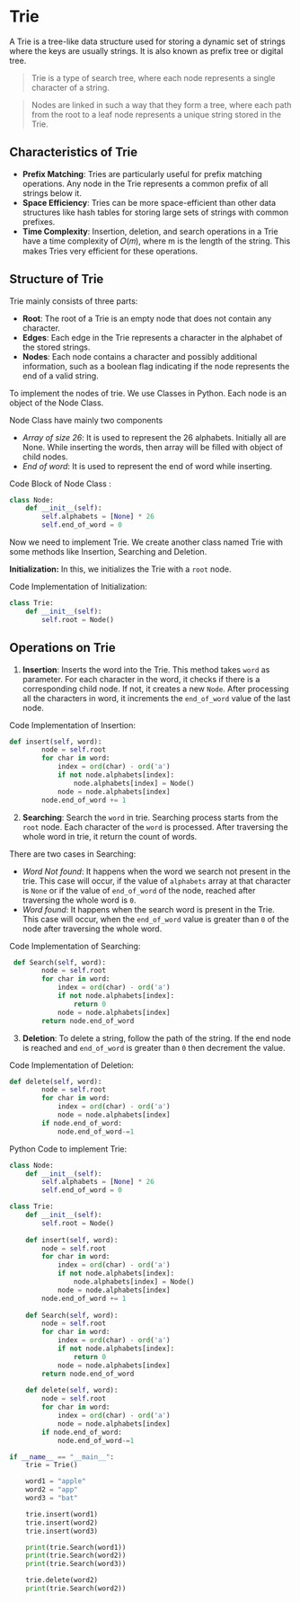 # Trie

A Trie is a tree-like data structure used for storing a dynamic set of strings where the keys are usually strings. It is also known as prefix tree or digital tree.

>Trie is a type of search tree, where each node represents a single character of a string.

>Nodes are linked in such a way that they form a tree, where each path from the root to a leaf node represents a unique string stored in the Trie.

## Characteristics of Trie
- **Prefix Matching**: Tries are particularly useful for prefix matching operations. Any node in the Trie represents a common prefix of all strings below it.
- **Space Efficiency**: Tries can be more space-efficient than other data structures like hash tables for storing large sets of strings with common prefixes.
- **Time Complexity**: Insertion, deletion, and search operations in a Trie have a time complexity of 
𝑂(𝑚), where m is the length of the string. This makes Tries very efficient for these operations.

## Structure of Trie

Trie mainly consists of three parts:
- **Root**: The root of a Trie is an empty node that does not contain any character.
- **Edges**: Each edge in the Trie represents a character in the alphabet of the stored strings.
- **Nodes**: Each node contains a character and possibly additional information, such as a boolean flag indicating if the node represents the end of a valid string.

To implement the nodes of trie. We use Classes in Python. Each node is an object of the Node Class. 

Node Class have mainly two components
- *Array of size 26*: It is used to represent the 26 alphabets. Initially all are None. While inserting the words, then array will be filled with object of child nodes.
- *End of word*: It is used to represent the end of word while inserting.

Code Block of Node Class :

```python
class Node:
    def __init__(self):
        self.alphabets = [None] * 26  
        self.end_of_word = 0  
```

Now we need to implement Trie. We create another class named Trie with some methods like Insertion, Searching and Deletion.

**Initialization:** In this, we initializes the Trie with a `root` node.

Code Implementation of Initialization:

```python
class Trie:
    def __init__(self):
        self.root = Node()
```

## Operations on Trie

1. **Insertion**: Inserts the word into the Trie. This method takes `word` as parameter. For each character in the word, it checks if there is a corresponding child node. If not, it creates a new `Node`. After processing all the characters in word, it increments the `end_of_word` value of the last node.

Code Implementation of Insertion: 
```python
def insert(self, word):
        node = self.root
        for char in word:
            index = ord(char) - ord('a')
            if not node.alphabets[index]:
                node.alphabets[index] = Node()
            node = node.alphabets[index]
        node.end_of_word += 1
```

2. **Searching**: Search the `word` in trie. Searching process starts from the `root` node. Each character of the `word` is processed. After traversing the whole word in trie, it return the count of words.

There are two cases in Searching:
- *Word Not found*: It happens when the word we search not present in the trie. This case will occur, if the value of `alphabets` array at that character is `None` or if the value of `end_of_word` of the node, reached after traversing the whole word is `0`.
- *Word found*: It happens when the search word is present in the Trie. This case will occur, when the `end_of_word` value is greater than `0` of the node after traversing the whole word.

Code Implementation of Searching:
```python
 def Search(self, word):
        node = self.root
        for char in word:
            index = ord(char) - ord('a')
            if not node.alphabets[index]:
                return 0
            node = node.alphabets[index]
        return node.end_of_word
```

3. **Deletion**: To delete a string, follow the path of the string. If the end node is reached and `end_of_word` is greater than `0` then decrement the value.

Code Implementation of Deletion:

```python
def delete(self, word):
        node = self.root
        for char in word:
            index = ord(char) - ord('a')
            node = node.alphabets[index]
        if node.end_of_word:
            node.end_of_word-=1
```

Python Code to implement Trie:

```python
class Node:
    def __init__(self):
        self.alphabets = [None] * 26  
        self.end_of_word = 0 

class Trie:
    def __init__(self):
        self.root = Node()
    
    def insert(self, word):
        node = self.root
        for char in word:
            index = ord(char) - ord('a')
            if not node.alphabets[index]:
                node.alphabets[index] = Node()
            node = node.alphabets[index]
        node.end_of_word += 1
    
    def Search(self, word):
        node = self.root
        for char in word:
            index = ord(char) - ord('a')
            if not node.alphabets[index]:
                return 0
            node = node.alphabets[index]
        return node.end_of_word
    
    def delete(self, word):
        node = self.root
        for char in word:
            index = ord(char) - ord('a')
            node = node.alphabets[index]
        if node.end_of_word:
            node.end_of_word-=1

if __name__ == "__main__":
    trie = Trie()

    word1 = "apple"
    word2 = "app"
    word3 = "bat"

    trie.insert(word1)
    trie.insert(word2)
    trie.insert(word3)

    print(trie.Search(word1))
    print(trie.Search(word2)) 
    print(trie.Search(word3)) 

    trie.delete(word2)
    print(trie.Search(word2)) 
```
